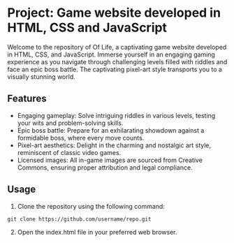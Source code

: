 # Project: Game website developed in HTML, CSS and JavaScript

Welcome to the repository of Of Life, a captivating game website developed in HTML, CSS, and JavaScript. Immerse yourself in an engaging gaming experience as you navigate through challenging levels filled with riddles and face an epic boss battle. The captivating pixel-art style transports you to a visually stunning world.

## Features
- Engaging gameplay: Solve intriguing riddles in various levels, testing your wits and problem-solving skills.
- Epic boss battle: Prepare for an exhilarating showdown against a formidable boss, where every move counts.
- Pixel-art aesthetics: Delight in the charming and nostalgic art style, reminiscent of classic video games.
- Licensed images: All in-game images are sourced from Creative Commons, ensuring proper attribution and legal compliance.

## Usage
1. Clone the repository using the following command:
```
git clone https://github.com/username/repo.git
```
2. Open the index.html file in your preferred web browser.
